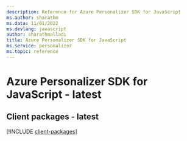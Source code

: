 ```yaml
---
description: Reference for Azure Personalizer SDK for JavaScript
ms.author: sharathm
ms.data: 11/01/2022
ms.devlang: javascript
author: sharathmalladi
title: Azure Personalizer SDK for JavaScript
ms.service: personalizer
ms.topic: reference
---
```

# Azure Personalizer SDK for JavaScript - latest

## Client packages - latest
[!INCLUDE [client-packages](personalizer-client-index.md)]